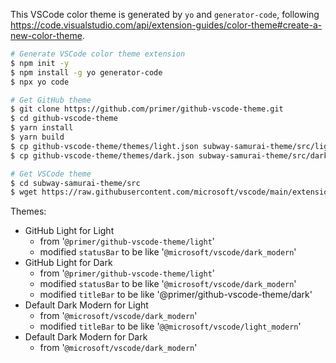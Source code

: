 This VSCode color theme is generated by `yo` and `generator-code`, following https://code.visualstudio.com/api/extension-guides/color-theme#create-a-new-color-theme.

```sh
# Generate VSCode color theme extension
$ npm init -y
$ npm install -g yo generator-code
$ npx yo code

# Get GitHub theme
$ git clone https://github.com/primer/github-vscode-theme.git
$ cd github-vscode-theme
$ yarn install
$ yarn build
$ cp github-vscode-theme/themes/light.json subway-samurai-theme/src/light.json
$ cp github-vscode-theme/themes/dark.json subway-samurai-theme/src/dark.json

# Get VSCode theme
$ cd subway-samurai-theme/src
$ wget https://raw.githubusercontent.com/microsoft/vscode/main/extensions/theme-defaults/themes/dark_modern.json https://raw.githubusercontent.com/microsoft/vscode/main/extensions/theme-defaults/themes/dark_plus.json https://raw.githubusercontent.com/microsoft/vscode/main/extensions/theme-defaults/themes/dark_vs.json https://raw.githubusercontent.com/microsoft/vscode/main/extensions/theme-defaults/themes/light_modern.json https://raw.githubusercontent.com/microsoft/vscode/main/extensions/theme-defaults/themes/light_plus.json https://raw.githubusercontent.com/microsoft/vscode/main/extensions/theme-defaults/themes/light_vs.json
```

Themes:
* GitHub Light for Light
  * from '`@primer/github-vscode-theme/light`'
  * modified `statusBar` to be like '`@microsoft/vscode/dark_modern`'
* GitHub Light for Dark 
  * from '`@primer/github-vscode-theme/light`'
  * modified `statusBar` to be like '`@microsoft/vscode/dark_modern`'
  * modified `titleBar` to be like '@primer/github-vscode-theme/dark'
* Default Dark Modern for Light
  * from '`@microsoft/vscode/dark_modern`'
  * modified `titleBar` to be like '`@@microsoft/vscode/light_modern`'
* Default Dark Modern for Dark 
  * from '`@microsoft/vscode/dark_modern`'